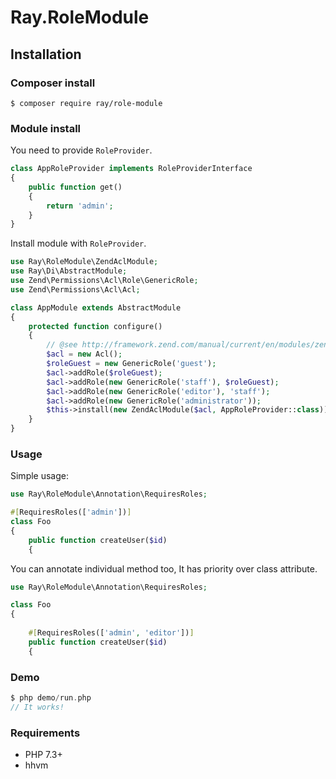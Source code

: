 # Ray.RoleModule

## Installation

### Composer install

    $ composer require ray/role-module
 
### Module install

You need to provide `RoleProvider`.

```php
class AppRoleProvider implements RoleProviderInterface
{
    public function get()
    {
        return 'admin';
    }
}
```

Install module with `RoleProvider`.

```php
use Ray\RoleModule\ZendAclModule;
use Ray\Di\AbstractModule;
use Zend\Permissions\Acl\Role\GenericRole;
use Zend\Permissions\Acl\Acl;

class AppModule extends AbstractModule
{
    protected function configure()
    {
        // @see http://framework.zend.com/manual/current/en/modules/zend.permissions.acl.intro.html
        $acl = new Acl();
        $roleGuest = new GenericRole('guest');
        $acl->addRole($roleGuest);
        $acl->addRole(new GenericRole('staff'), $roleGuest);
        $acl->addRole(new GenericRole('editor'), 'staff');
        $acl->addRole(new GenericRole('administrator'));
        $this->install(new ZendAclModule($acl, AppRoleProvider::class));
    }
}
```

### Usage

Simple usage:

```php
use Ray\RoleModule\Annotation\RequiresRoles;

#[RequiresRoles(['admin'])]
class Foo
{
    public function createUser($id)
    {
```

You can annotate individual method too, It has priority over class attribute.

```php
use Ray\RoleModule\Annotation\RequiresRoles;

class Foo
{
   
    #[RequiresRoles(['admin', 'editor'])]
    public function createUser($id)
    {
```

### Demo
```php
$ php demo/run.php
// It works!
```

### Requirements

 * PHP 7.3+
 * hhvm
